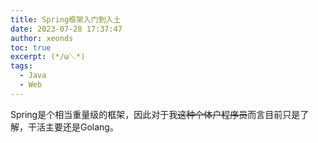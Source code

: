 ```yaml
---
title: Spring框架入门到入土
date: 2023-07-28 17:37:47
author: xeonds
toc: true
excerpt: (*/ω＼*)
tags:
  - Java
  - Web
---
```


Spring是个相当重量级的框架，因此对于我~~这种个体户程序员~~而言目前只是了解，干活主要还是Golang。